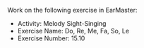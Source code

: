 Work on the following exercise in EarMaster:
- Activity: Melody Sight-Singing
- Exercise Name: Do, Re, Me, Fa, So, Le
- Exercise Number: 15.10
